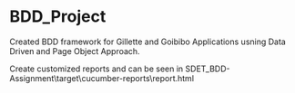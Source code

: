 # BDD_Project

Created BDD framework for Gillette and Goibibo Applications usning Data Driven and Page Object Approach.

Create customized reports and can be seen in SDET_BDD-Assignment\target\cucumber-reports\report.html
